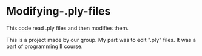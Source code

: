 # Modifying-.ply-files
This code read .ply files and then modifies them.

This is a project made by our group. My part was to edit ".ply" files. It was a part of programming II course. 